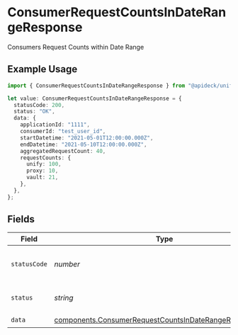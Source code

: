 # ConsumerRequestCountsInDateRangeResponse

Consumers Request Counts within Date Range

## Example Usage

```typescript
import { ConsumerRequestCountsInDateRangeResponse } from "@apideck/unify/models/components";

let value: ConsumerRequestCountsInDateRangeResponse = {
  statusCode: 200,
  status: "OK",
  data: {
    applicationId: "1111",
    consumerId: "test_user_id",
    startDatetime: "2021-05-01T12:00:00.000Z",
    endDatetime: "2021-05-10T12:00:00.000Z",
    aggregatedRequestCount: 40,
    requestCounts: {
      unify: 100,
      proxy: 10,
      vault: 21,
    },
  },
};
```

## Fields

| Field                                                                                                                              | Type                                                                                                                               | Required                                                                                                                           | Description                                                                                                                        | Example                                                                                                                            |
| ---------------------------------------------------------------------------------------------------------------------------------- | ---------------------------------------------------------------------------------------------------------------------------------- | ---------------------------------------------------------------------------------------------------------------------------------- | ---------------------------------------------------------------------------------------------------------------------------------- | ---------------------------------------------------------------------------------------------------------------------------------- |
| `statusCode`                                                                                                                       | *number*                                                                                                                           | :heavy_check_mark:                                                                                                                 | HTTP Response Status Code                                                                                                          | 200                                                                                                                                |
| `status`                                                                                                                           | *string*                                                                                                                           | :heavy_check_mark:                                                                                                                 | HTTP Response Status                                                                                                               | OK                                                                                                                                 |
| `data`                                                                                                                             | [components.ConsumerRequestCountsInDateRangeResponseData](../../models/components/consumerrequestcountsindaterangeresponsedata.md) | :heavy_check_mark:                                                                                                                 | N/A                                                                                                                                |                                                                                                                                    |
